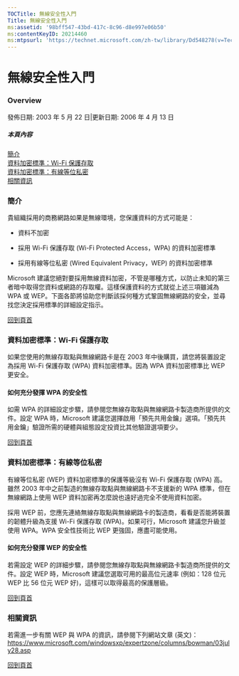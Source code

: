 ```yaml
---
TOCTitle: 無線安全性入門
Title: 無線安全性入門
ms:assetid: '98bff547-43bd-417c-8c96-d8e997e06b50'
ms:contentKeyID: 20214460
ms:mtpsurl: 'https://technet.microsoft.com/zh-tw/library/Dd548278(v=TechNet.10)'
---
```


無線安全性入門
==============

### Overview

發佈日期: 2003 年 5 月 22 日|更新日期: 2006 年 4 月 13 日

##### 本頁內容

[](#edaa)[簡介](#edaa)  
[](#ecaa)[資料加密標準：Wi-Fi 保護存取](#ecaa)  
[](#ebaa)[資料加密標準：有線等位私密](#ebaa)  
[](#eaaa)[相關資訊](#eaaa)

### 簡介

貴組織採用的商務網路如果是無線環境，您保護資料的方式可能是：

-   資料不加密

-   採用 Wi-Fi 保護存取 (Wi-Fi Protected Access，WPA) 的資料加密標準

-   採用有線等位私密 (Wired Equivalent Privacy，WEP) 的資料加密標準

Microsoft 建議您絕對要採用無線資料加密，不管是哪種方式，以防止未知的第三者暗中取得您資料或網路的存取權。這樣保護資料的方式就從上述三項雖減為 WPA 或 WEP。下面各節將協助您判斷該採何種方式鞏固無線網路的安全，並尋找您決定採用標準的詳細設定指示。

[](#mainsection)[回到頁首](#mainsection)

### 資料加密標準：Wi-Fi 保護存取

如果您使用的無線存取點與無線網路卡是在 2003 年中後購買，請您將裝置設定為採用 Wi-Fi 保護存取 (WPA) 資料加密標準。因為 WPA 資料加密標準比 WEP 更安全。

#### 如何充分發揮 WPA 的安全性

如需 WPA 的詳細設定步驟，請參閱您無線存取點與無線網路卡製造商所提供的文件。設定 WPA 時，Microsoft 建議您選擇啟用「預先共用金鑰」選項。「預先共用金鑰」驗證所需的硬體與組態設定投資比其他驗證選項要少。

[](#mainsection)[回到頁首](#mainsection)

### 資料加密標準：有線等位私密

有線等位私密 (WEP) 資料加密標準的保護等級沒有 Wi-Fi 保護存取 (WPA) 高。雖然 2003 年中之前製造的無線存取點與無線網路卡不支援新的 WPA 標準，但在無線網路上使用 WEP 資料加密再怎麼說也遠好過完全不使用資料加密。

採用 WEP 前，您應先連絡無線存取點與無線網路卡的製造商，看看是否能將裝置的韌體升級為支援 Wi-Fi 保護存取 (WPA)。如果可行，Microsoft 建議您升級並使用 WPA。WPA 安全性技術比 WEP 更強固，應盡可能使用。

#### 如何充分發揮 WEP 的安全性

若需設定 WEP 的詳細步驟，請參閱您無線存取點與無線網路卡製造商所提供的文件。設定 WEP 時，Microsoft 建議您選取可用的最高位元速率 (例如：128 位元 WEP 比 56 位元 WEP 好)，這樣可以取得最高的保護層級。

[](#mainsection)[回到頁首](#mainsection)

### 相關資訊

若需進一步有關 WEP 與 WPA 的資訊，請參閱下列網站文章 (英文)：<https://www.microsoft.com/windowsxp/expertzone/columns/bowman/03july28.asp>

[](#mainsection)[回到頁首](#mainsection)
